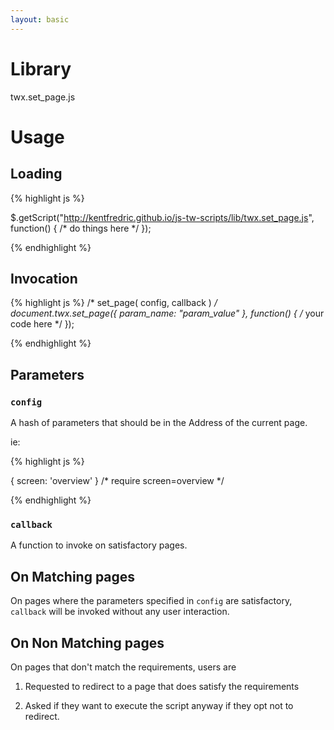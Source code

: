 ```yaml
---
layout: basic
---
```

# Library

  twx.set_page.js

# Usage

## Loading

{% highlight js %}

$.getScript("http://kentfredric.github.io/js-tw-scripts/lib/twx.set_page.js", function() {
  /* do things here */
});

{% endhighlight %}

## Invocation

{% highlight js %}
/* set_page( config, callback ) */
document.twx.set_page({ param_name: "param_value" }, function() {
  /* your code here */
});

{% endhighlight %}
## Parameters

### `config`

A hash of parameters that should be in the Address of the current page.

ie:

{% highlight js %}

{ screen: 'overview' } /* require  screen=overview */

{% endhighlight %}

### `callback`

A function to invoke on satisfactory pages.

## On Matching pages

On pages where the parameters specified in `config` are satisfactory, `callback` will
be invoked without any user interaction.

## On Non Matching pages

On pages that don't match the requirements, users are 

1. Requested to redirect to a page that does satisfy the requirements

2. Asked if they want to execute the script anyway if they opt not to redirect.



